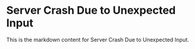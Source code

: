 # Server Crash Due to Unexpected Input

This is the markdown content for Server Crash Due to Unexpected Input.

